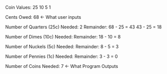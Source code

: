 Coin Values: 25  10  5  1

Cents Owed: 68                    <- What user inputs

Number of Quarters (25c) Needed: 2
Remainder: 68 - 25 = 43
           43 - 25 = 18

Number of Dimes (10c) Needed:
Remainder: 18 - 10 = 8


Number of Nuckels (5c) Needed:
Remainder: 8 - 5 = 3

Number of Pennies (1c) Needed:
Remainder: 3 - 3 = 0

Number of Coins Needed: 7 <- What Program Outputs